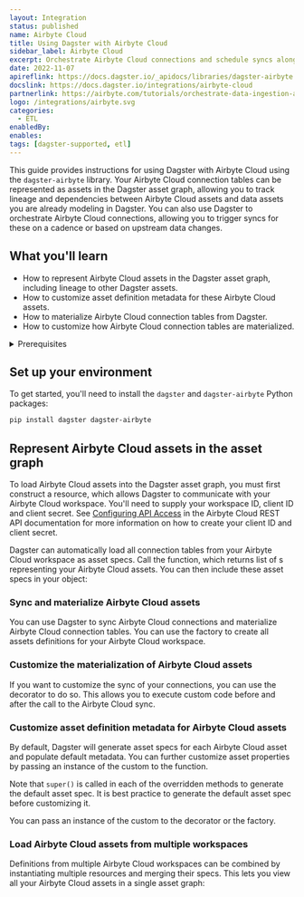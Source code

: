 ```yaml
---
layout: Integration
status: published
name: Airbyte Cloud
title: Using Dagster with Airbyte Cloud
sidebar_label: Airbyte Cloud
excerpt: Orchestrate Airbyte Cloud connections and schedule syncs alongside upstream or downstream dependencies.
date: 2022-11-07
apireflink: https://docs.dagster.io/_apidocs/libraries/dagster-airbyte
docslink: https://docs.dagster.io/integrations/airbyte-cloud
partnerlink: https://airbyte.com/tutorials/orchestrate-data-ingestion-and-transformation-pipelines
logo: /integrations/airbyte.svg
categories:
  - ETL
enabledBy:
enables:
tags: [dagster-supported, etl]
---
```


This guide provides instructions for using Dagster with Airbyte Cloud using the `dagster-airbyte` library. Your Airbyte Cloud connection tables can be represented as assets in the Dagster asset graph, allowing you to track lineage and dependencies between Airbyte Cloud assets and data assets you are already modeling in Dagster. You can also use Dagster to orchestrate Airbyte Cloud connections, allowing you to trigger syncs for these on a cadence or based on upstream data changes.

## What you'll learn

- How to represent Airbyte Cloud assets in the Dagster asset graph, including lineage to other Dagster assets.
- How to customize asset definition metadata for these Airbyte Cloud assets.
- How to materialize Airbyte Cloud connection tables from Dagster.
- How to customize how Airbyte Cloud connection tables are materialized.

<details>
  <summary>Prerequisites</summary>

- The `dagster` and `dagster-airbyte` libraries installed in your environment
- Familiarity with asset definitions and the Dagster asset graph
- Familiarity with Dagster resources
- Familiarity with Airbyte Cloud concepts, like connections and connection tables
- An Airbyte Cloud workspace
- An Airbyte Cloud client ID and client secret. For more information, see [Configuring API Access](https://docs.airbyte.com/using-airbyte/configuring-api-access) in the Airbyte Cloud REST API documentation.

</details>

## Set up your environment

To get started, you'll need to install the `dagster` and `dagster-airbyte` Python packages:

```bash
pip install dagster dagster-airbyte
```

## Represent Airbyte Cloud assets in the asset graph

To load Airbyte Cloud assets into the Dagster asset graph, you must first construct a <PyObject section="libraries" module="dagster_airbyte" object="AirbyteCloudWorkspace" /> resource, which allows Dagster to communicate with your Airbyte Cloud workspace. You'll need to supply your workspace ID, client ID and client secret. See [Configuring API Access](https://docs.airbyte.com/using-airbyte/configuring-api-access) in the Airbyte Cloud REST API documentation for more information on how to create your client ID and client secret.

Dagster can automatically load all connection tables from your Airbyte Cloud workspace as asset specs. Call the <PyObject section="libraries" module="dagster_airbyte" object="load_airbyte_cloud_asset_specs" /> function, which returns list of <PyObject section="assets" object="AssetSpec" />s representing your Airbyte Cloud assets. You can then include these asset specs in your <PyObject section="definitions" module="dagster" object="Definitions" /> object:

<CodeExample filePath="integrations/airbyte_cloud/representing_airbyte_cloud_assets.py" language="python" />

### Sync and materialize Airbyte Cloud assets

You can use Dagster to sync Airbyte Cloud connections and materialize Airbyte Cloud connection tables. You can use the <PyObject section="libraries" module="dagster_airbyte" object="build_airbyte_assets_definitions" /> factory to create all assets definitions for your Airbyte Cloud workspace.

<CodeExample filePath="integrations/airbyte_cloud/sync_and_materialize_airbyte_cloud_assets.py" language="python" />

### Customize the materialization of Airbyte Cloud assets

If you want to customize the sync of your connections, you can use the <PyObject section="libraries" module="dagster_airbyte" object="airbyte_assets" /> decorator to do so. This allows you to execute custom code before and after the call to the Airbyte Cloud sync.

<CodeExample filePath="integrations/airbyte_cloud/customize_airbyte_cloud_asset_defs.py" language="python" />

### Customize asset definition metadata for Airbyte Cloud assets

By default, Dagster will generate asset specs for each Airbyte Cloud asset and populate default metadata. You can further customize asset properties by passing an instance of the custom <PyObject section="libraries" module="dagster_airbyte" object="DagsterAirbyteTranslator" /> to the <PyObject section="libraries" module="dagster_airbyte" object="load_airbyte_cloud_asset_specs" /> function.

<CodeExample filePath="integrations/airbyte_cloud/customize_airbyte_cloud_translator_asset_spec.py" language="python" />

Note that `super()` is called in each of the overridden methods to generate the default asset spec. It is best practice to generate the default asset spec before customizing it.

You can pass an instance of the custom <PyObject section="libraries" module="dagster_airbyte" object="DagsterAirbyteTranslator" /> to the <PyObject section="libraries" module="dagster_airbyte" object="airbyte_assets" /> decorator or the <PyObject section="libraries" module="dagster_airbyte" object="build_airbyte_assets_definitions" /> factory.

### Load Airbyte Cloud assets from multiple workspaces

Definitions from multiple Airbyte Cloud workspaces can be combined by instantiating multiple <PyObject section="libraries" module="dagster_airbyte" object="AirbyteCloudWorkspace" /> resources and merging their specs. This lets you view all your Airbyte Cloud assets in a single asset graph:

<CodeExample filePath="integrations/airbyte_cloud/multiple_airbyte_cloud_workspaces.py" language="python" />
